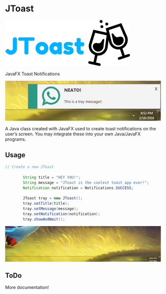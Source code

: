 # JToast
![logo](img/logo.png)

JavaFX Toast Notifications

![ex](img/ex2.PNG)

A Java class created with JavaFX used to create toast notifications on the user’s screen. You may integrate these into your own Java/JavaFX programs.

## Usage 

```java
// Create a new JToast

        String title = "HEY YOU!";
        String message = "JToast is the coolest toast app ever!";
        Notification notification = Notifications.SUCCESS;

        JToast tray = new JToast();
        tray.setTitle(title);
        tray.setMessage(message);
        tray.setNotification(notification);
        tray.showAndWait();

```

![ex](img/ex3.gif)



## ToDo
More documentation!

